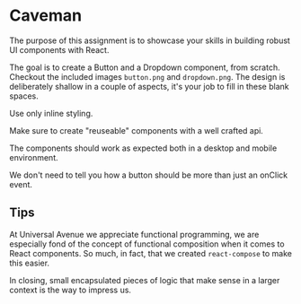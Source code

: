 # Caveman

The purpose of this assignment is to showcase your skills in building robust UI
components with React.

The goal is to create a Button and a Dropdown component, from scratch. Checkout
the included images `button.png` and `dropdown.png`. The design is deliberately
shallow in a couple of aspects, it's your job to fill in these blank spaces. 

Use only inline styling. 

Make sure to create "reuseable" components with a well crafted api. 

The components should work as expected both in a desktop and mobile environment. 

We don't need to tell you how a button should be more than just an onClick
event. 

## Tips

At Universal Avenue we appreciate functional programming, we are especially fond
of the concept of functional composition when it comes to React components. So
much, in fact, that we created `react-compose` to make this easier.

In closing, small encapsulated pieces of logic that make sense in a larger
context is the way to impress us.
